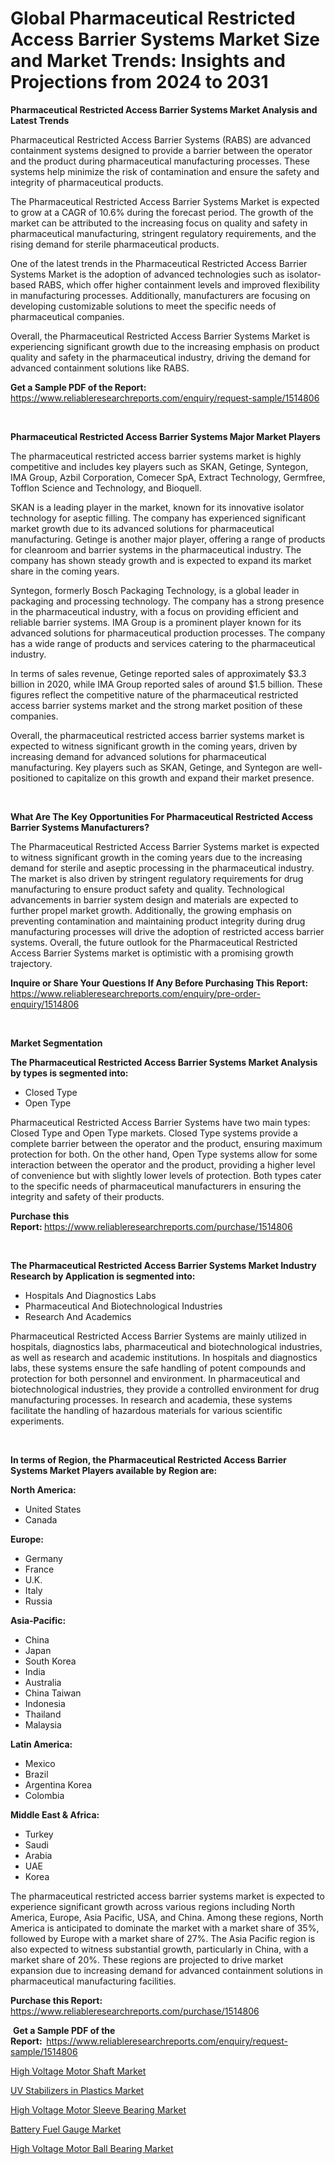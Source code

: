<p><h1>Global Pharmaceutical Restricted Access Barrier Systems Market Size and Market Trends: Insights and Projections from 2024 to 2031</h1></p><p><strong>Pharmaceutical Restricted Access Barrier Systems Market Analysis and Latest Trends</strong></p>
<p><p>Pharmaceutical Restricted Access Barrier Systems (RABS) are advanced containment systems designed to provide a barrier between the operator and the product during pharmaceutical manufacturing processes. These systems help minimize the risk of contamination and ensure the safety and integrity of pharmaceutical products. </p><p>The Pharmaceutical Restricted Access Barrier Systems Market is expected to grow at a CAGR of 10.6% during the forecast period. The growth of the market can be attributed to the increasing focus on quality and safety in pharmaceutical manufacturing, stringent regulatory requirements, and the rising demand for sterile pharmaceutical products. </p><p>One of the latest trends in the Pharmaceutical Restricted Access Barrier Systems Market is the adoption of advanced technologies such as isolator-based RABS, which offer higher containment levels and improved flexibility in manufacturing processes. Additionally, manufacturers are focusing on developing customizable solutions to meet the specific needs of pharmaceutical companies. </p><p>Overall, the Pharmaceutical Restricted Access Barrier Systems Market is experiencing significant growth due to the increasing emphasis on product quality and safety in the pharmaceutical industry, driving the demand for advanced containment solutions like RABS.</p></p>
<p><strong>Get a Sample PDF of the Report:&nbsp;</strong> <a href="https://www.reliableresearchreports.com/enquiry/request-sample/1514806">https://www.reliableresearchreports.com/enquiry/request-sample/1514806</a></p>
<p>&nbsp;</p>
<p><strong>Pharmaceutical Restricted Access Barrier Systems Major Market Players</strong></p>
<p><p>The pharmaceutical restricted access barrier systems market is highly competitive and includes key players such as SKAN, Getinge, Syntegon, IMA Group, Azbil Corporation, Comecer SpA, Extract Technology, Germfree, Tofflon Science and Technology, and Bioquell. </p><p>SKAN is a leading player in the market, known for its innovative isolator technology for aseptic filling. The company has experienced significant market growth due to its advanced solutions for pharmaceutical manufacturing. Getinge is another major player, offering a range of products for cleanroom and barrier systems in the pharmaceutical industry. The company has shown steady growth and is expected to expand its market share in the coming years.</p><p>Syntegon, formerly Bosch Packaging Technology, is a global leader in packaging and processing technology. The company has a strong presence in the pharmaceutical industry, with a focus on providing efficient and reliable barrier systems. IMA Group is a prominent player known for its advanced solutions for pharmaceutical production processes. The company has a wide range of products and services catering to the pharmaceutical industry.</p><p>In terms of sales revenue, Getinge reported sales of approximately $3.3 billion in 2020, while IMA Group reported sales of around $1.5 billion. These figures reflect the competitive nature of the pharmaceutical restricted access barrier systems market and the strong market position of these companies.</p><p>Overall, the pharmaceutical restricted access barrier systems market is expected to witness significant growth in the coming years, driven by increasing demand for advanced solutions for pharmaceutical manufacturing. Key players such as SKAN, Getinge, and Syntegon are well-positioned to capitalize on this growth and expand their market presence.</p></p>
<p>&nbsp;</p>
<p><strong>What Are The Key Opportunities For Pharmaceutical Restricted Access Barrier Systems Manufacturers?</strong></p>
<p><p>The Pharmaceutical Restricted Access Barrier Systems market is expected to witness significant growth in the coming years due to the increasing demand for sterile and aseptic processing in the pharmaceutical industry. The market is also driven by stringent regulatory requirements for drug manufacturing to ensure product safety and quality. Technological advancements in barrier system design and materials are expected to further propel market growth. Additionally, the growing emphasis on preventing contamination and maintaining product integrity during drug manufacturing processes will drive the adoption of restricted access barrier systems. Overall, the future outlook for the Pharmaceutical Restricted Access Barrier Systems market is optimistic with a promising growth trajectory.</p></p>
<p><strong>Inquire or Share Your Questions If Any Before Purchasing This Report:</strong> <a href="https://www.reliableresearchreports.com/enquiry/pre-order-enquiry/1514806">https://www.reliableresearchreports.com/enquiry/pre-order-enquiry/1514806</a></p>
<p>&nbsp;</p>
<p><strong>Market Segmentation</strong></p>
<p><strong>The Pharmaceutical Restricted Access Barrier Systems Market Analysis by types is segmented into:</strong></p>
<p><ul><li>Closed Type</li><li>Open Type</li></ul></p>
<p><p>Pharmaceutical Restricted Access Barrier Systems have two main types: Closed Type and Open Type markets. Closed Type systems provide a complete barrier between the operator and the product, ensuring maximum protection for both. On the other hand, Open Type systems allow for some interaction between the operator and the product, providing a higher level of convenience but with slightly lower levels of protection. Both types cater to the specific needs of pharmaceutical manufacturers in ensuring the integrity and safety of their products.</p></p>
<p><strong>Purchase this Report:&nbsp;</strong><a href="https://www.reliableresearchreports.com/purchase/1514806">https://www.reliableresearchreports.com/purchase/1514806</a></p>
<p>&nbsp;</p>
<p><strong>The Pharmaceutical Restricted Access Barrier Systems Market Industry Research by Application is segmented into:</strong></p>
<p><ul><li>Hospitals And Diagnostics Labs</li><li>Pharmaceutical And Biotechnological Industries</li><li>Research And Academics</li></ul></p>
<p><p>Pharmaceutical Restricted Access Barrier Systems are mainly utilized in hospitals, diagnostics labs, pharmaceutical and biotechnological industries, as well as research and academic institutions. In hospitals and diagnostics labs, these systems ensure the safe handling of potent compounds and protection for both personnel and environment. In pharmaceutical and biotechnological industries, they provide a controlled environment for drug manufacturing processes. In research and academia, these systems facilitate the handling of hazardous materials for various scientific experiments.</p></p>
<p>&nbsp;</p>
<p><strong>In terms of Region, the Pharmaceutical Restricted Access Barrier Systems Market Players available by Region are:</strong></p>
<p>
    <p> <strong> North America: </strong>
        <ul>
            <li>United States</li>
            <li>Canada</li>
        </ul>
        </p> 
    <p> <strong> Europe: </strong>
        <ul>
            <li>Germany</li>
            <li>France</li>
            <li>U.K.</li>
            <li>Italy</li>
            <li>Russia</li>
        </ul>
        </p> 
    <p> <strong> Asia-Pacific: </strong>
        <ul>
            <li>China</li>
            <li>Japan</li>
            <li>South Korea</li>
            <li>India</li>
            <li>Australia</li>
            <li>China Taiwan</li>
            <li>Indonesia</li>
            <li>Thailand</li>
            <li>Malaysia</li>
        </ul>
        </p> 
    <p> <strong> Latin America: </strong>
        <ul>
            <li>Mexico</li>
            <li>Brazil</li>
            <li>Argentina Korea</li>
            <li>Colombia</li>
        </ul>
        </p> 
    <p> <strong> Middle East & Africa: </strong>
        <ul>
            <li>Turkey</li>
            <li>Saudi</li>
            <li>Arabia</li>
            <li>UAE</li>
            <li>Korea</li>
        </ul>
    </p>
    </p>
<p><p>The pharmaceutical restricted access barrier systems market is expected to experience significant growth across various regions including North America, Europe, Asia Pacific, USA, and China. Among these regions, North America is anticipated to dominate the market with a market share of 35%, followed by Europe with a market share of 27%. The Asia Pacific region is also expected to witness substantial growth, particularly in China, with a market share of 20%. These regions are projected to drive market expansion due to increasing demand for advanced containment solutions in pharmaceutical manufacturing facilities.</p></p>
<p><strong>Purchase this Report: </strong><a href="https://www.reliableresearchreports.com/purchase/1514806">https://www.reliableresearchreports.com/purchase/1514806</a></p>
<p>&nbsp;<strong>Get a Sample PDF of the Report:&nbsp;&nbsp;</strong><a href="https://www.reliableresearchreports.com/enquiry/request-sample/1514806">https://www.reliableresearchreports.com/enquiry/request-sample/1514806</a></p>
<p><strong></strong></p>
<p><p><a href="https://sulfuric-clavicle-d39.notion.site/High-Voltage-Motor-Shaft-Market-Share-Market-New-Trends-Analysis-Report-By-Type-By-Application-B-4c59d576cb2b441ca0d9fa1523820390">High Voltage Motor Shaft Market</a></p><p><a href="https://view.publitas.com/reportprime-1/global-uv-stabilizers-in-plastics-market-by-types-applications-and-major-players-with-regional-growth-rate-analysis-and-development-situation-from-2024-to-2031/">UV Stabilizers in Plastics Market</a></p><p><a href="https://sulfuric-clavicle-d39.notion.site/High-Voltage-Motor-Sleeve-Bearing-Market-Size-and-Growth-Market-Segmentation-Regional-and-Country--7aa5383e0b9341fc9fae2407c03baf31">High Voltage Motor Sleeve Bearing Market</a></p><p><a href="https://view.publitas.com/reportprime-1/battery-fuel-gauge-market-size-furnishes-valuable-information-encompassing-market-share-market-trends-and-projections-spanning-from-2024-to-2031/">Battery Fuel Gauge Market</a></p><p><a href="https://automatic-knee-4c7.notion.site/High-Voltage-Motor-Ball-Bearing-Market-Provides-a-Comprehensive-Analysis-Including-a-Macro-Overview--99a7cc2a23f34e79a158164bef1e46fe">High Voltage Motor Ball Bearing Market</a></p></p>